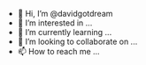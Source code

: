 - 👋 Hi, I’m @davidgotdream
- 👀 I’m interested in ...
- 🌱 I’m currently learning ...
- 💞️ I’m looking to collaborate on ...
- 📫 How to reach me ...

<!---
davidgotdream/davidgotdream is a ✨ special ✨ repository because its `README.md` (this file) appears on your GitHub profile.
You can click the Preview link to take a look at your changes.
--->
